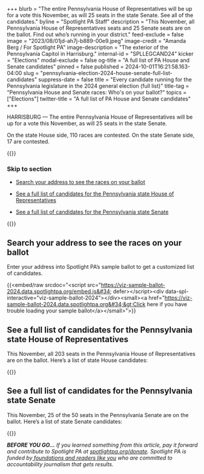 +++
blurb = "The entire Pennsylvania House of Representatives will be up for a vote this November, as will 25 seats in the state Senate. See all of the candidates."
byline = "Spotlight PA Staff"
description = "This November, all Pennsylvania House of Representatives seats and 25 Senate seats are on the ballot. Find out who’s running in your district."
feed-exclude = false
image = "2023/08/01jd-ah7j-b889-00e9.jpeg"
image-credit = "Amanda Berg / For Spotlight PA"
image-description = "The exterior of the Pennsylvania Capitol in Harrisburg."
internal-id = "SPLLEGCAND24"
kicker = "Elections"
modal-exclude = false
og-title = "A full list of PA House and Senate candidates"
pinned = false
published = 2024-10-01T16:21:58.163-04:00
slug = "pennsylvania-election-2024-house-senate-full-list-candidates"
suppress-date = false
title = "Every candidate running for the Pennsylvania legislature in the 2024 general election (full list)"
title-tag = "Pennsylvania House and Senate races: Who's on your ballot?"
topics = ["Elections"]
twitter-title = "A full list of PA House and Senate candidates"
+++

HARRISBURG — The entire Pennsylvania House of Representatives will be up for a vote this November, as will 25 seats in the state Senate.

On the state House side, 110 races are contested. On the state Senate side, 17 are contested.

{{<toc>}}

### Skip to section

- <a href="#spl-heading-1">Search your address to see the races on your ballot</a>

- <a href="#spl-heading-2">See a full list of candidates for the Pennsylvania state House of Representatives</a>

- <a href="#spl-heading-3">See a full list of candidates for the Pennsylvania state Senate</a>

{{</toc>}}

<h2 id="spl-heading-1">Search your address to see the races on your ballot</h2>

Enter your address into Spotlight PA’s sample ballot to get a customized list of candidates.

{{<embed/raw srcdoc="&lt;script src=&#34;https://viz-sample-ballot-2024.data.spotlightpa.org/embed.js&#34; defer&gt;&lt;/script&gt;&lt;div data-spl-interactive=&#34;viz-sample-ballot-2024&#34;&gt;&lt;/div&gt;&lt;small&gt;&lt;a href=&#34;https://viz-sample-ballot-2024.data.spotlightpa.org&#34;&gt;Click here if you have trouble loading your sample ballot&lt;/a&gt;&lt;/small&gt;">}}

<h2 id="spl-heading-2">See a full list of candidates for the Pennsylvania state House of Representatives</h2>

This November, all 203 seats in the Pennsylvania House of Representatives are on the ballot. Here’s a list of state House candidates:

{{<flourish src="visualisation/19433958" >}}

<h2 id="spl-heading-3">See a full list of candidates for the Pennsylvania state Senate</h2>

This November, 25 of the 50 seats in the Pennsylvania Senate are on the ballot. Here’s a list of state Senate candidates:

{{<flourish src="visualisation/19630632" >}}

<strong><em>BEFORE YOU GO…</em></strong><em> If you learned something from this article, pay it forward and contribute to Spotlight PA at </em><a href="https://www.spotlightpa.org/donate"><em>spotlightpa.org/donate</em></a><em>. Spotlight PA is funded by</em><a href="https://www.spotlightpa.org/support"><em> foundations and readers like you</em></a><em> who are committed to accountability journalism that gets results.</em>

